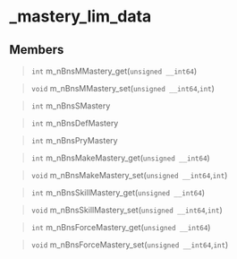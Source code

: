 # _mastery_lim_data
 
## Members
 
> `int` m_nBnsMMastery_get(`unsigned __int64`)
 
> `void` m_nBnsMMastery_set(`unsigned __int64`,`int`)
 
> `int` m_nBnsSMastery
 
> `int` m_nBnsDefMastery
 
> `int` m_nBnsPryMastery
 
> `int` m_nBnsMakeMastery_get(`unsigned __int64`)
 
> `void` m_nBnsMakeMastery_set(`unsigned __int64`,`int`)
 
> `int` m_nBnsSkillMastery_get(`unsigned __int64`)
 
> `void` m_nBnsSkillMastery_set(`unsigned __int64`,`int`)
 
> `int` m_nBnsForceMastery_get(`unsigned __int64`)
 
> `void` m_nBnsForceMastery_set(`unsigned __int64`,`int`)
 
